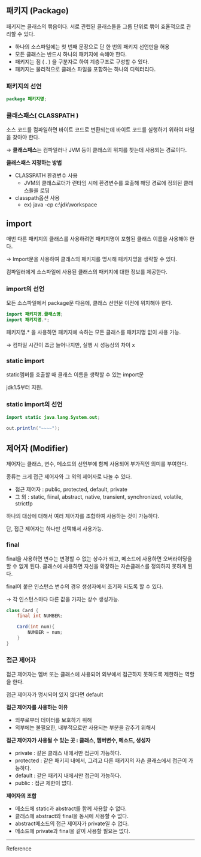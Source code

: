 ## 패키지 (Package)

패키지는 클래스의 묶음이다. 서로 관련된 클래스들을 그룹 단위로 묶어 효율적으로 관리할 수 있다.

- 하나의 소스파일에는 첫 번째 문장으로 단 한 번의 패키지 선언만을 허용
- 모든 클래스는 반드시 하나의 패키지에 속해야 한다.
- 패키지는 점 ( . ) 을 구분자로 하여 계층구조로 구성할 수 있다.
- 패키지는 물리적으로 클래스 파일을 포함하는 하나의 디렉터리다.

### 패키지의 선언

```java
package 패키지명;
```

### 클래스패스( CLASSPATH )

소스 코드를 컴파일하면 바이트 코드로 변환되는데 바이트 코드를 실행하기 위하여 파일을 찾아야 한다. 

→ **클래스패스**는 컴파일러나 JVM 등이 클래스의 위치를 찾는데 사용되는 경로이다.

**클래스패스 지정하는 방법**

- CLASSPATH 환경변수 사용
    - JVM의 클래스로더가 런타임 시에 환경변수를 호출해 해당 경로에 정의된 클래스들을 로딩
- classpath옵션 사용
    - ex) java -cp c:\jdk\workspace
    

## import

매번 다른 패키지의 클래스를 사용하려면 패키지명이 포함된 클래스 이름을 사용해야 한다.

→ Import문을 사용하여 클래스의 패키지를 명시해 패키지명을 생략할 수 있다.

컴파일러에게 소스파일에 사용된 클래스의 패키지에 대한 정보를 제공한다.

### import의 선언

모든 소스파일에서 package문 다음에, 클래스 선언문 이전에 위치해야 한다.

```java
import 패키지명.클래스명;
import 패키지명.*;
```

패키지명.* 을 사용하면 패키지에 속하는 모든 클래스를 패키지명 없이 사용 가능.

→ 컴파일 시간이 조금 늘어나지만, 실행 시 성능상의 차이 x

### static import

static멤버를 호출할 때 클래스 이름을 생략할 수 있는 import문

jdk1.5부터 지원.

### static import의 선언

```java
import static java.lang.System.out;

out.println("~~~~");
```

## 제어자 (Modifier)

제어자는 클래스, 변수, 메소드의 선언부에 함께 사용되어 부가적인 의미를 부여한다.

종류는 크게 접근 제어자와 그 외의 제어자로 나눌 수 있다.

- 접근 제어자 : public, protected, default, private
- 그 외 : static, fiinal, abstract, native, transient, synchronized, volatile, strictfp

하나의 대상에 대해서 여러 제어자를 조합하여 사용하는 것이 가능하다.

단, 접근 제어자는 하나만 선택해서 사용가능.

### final

final을 사용하면 변수는 변경할 수 없는 상수가 되고, 메소드에 사용하면 오버라이딩을 할 수 없게 된다. 클래스에 사용하면 자신을 확장하는 자손클래스를 정의하지 못하게 된다.

final이 붙은 인스턴스 변수의 경우 생성자에서 초기화 되도록 할 수 있다.

→ 각 인스턴스마다 다른 값을 가지는 상수 생성가능.

```java
class Card {
	final int NUMBER;

	Card(int num){
		NUMBER = num;
	}
}
```

### 접근 제어자

접근 제어자는 멤버 또는 클래스에 사용되어 외부에서 접근하지 못하도록 제한하는 역할을 한다.

접근 제어자가 명시되어 있지 않다면 default

**접근 제어자를 사용하는 이유** 

- 외부로부터 데이터를 보호하기 위해
- 외부에는 불필요한, 내부적으로만 사용되는 부분을 감추기 위해서

**접근 제어자가 사용될 수 있는 곳 : 클래스, 멤버변수, 메소드, 생성자**

- private : 같은 클래스 내에서만 접근이 가능하다.
- protected : 같은 패키지 내에서, 그리고 다른 패키지의 자손 클래스에서 접근이 가능하다.
- default : 같은 패키지 내에서만 접근이 가능하다.
- public : 접근 제한이 없다.

**제어자의 조합**

- 메소드에 static과 abstract를 함께 사용할 수 없다.
- 클래스에 abstract와 final을 동시에 사용할 수 없다.
- abstract메소드의 접근 제어자가 private일 수 없다.
- 메소드에 private과 final을 같이 사용할 필요는 없다.

---

Reference
